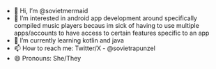 - 👋 Hi, I’m @sovietmermaid
- 👀 I’m interested in android app development around specifically compiled music players becaus im sick of having to use multiple apps/accounts to have access to certain features specific to an app 
- 🌱 I’m currently learning kotlin and java
- 📫 How to reach me: Twitter/X - @sovietrapunzel
- 😄 Pronouns: She/They

